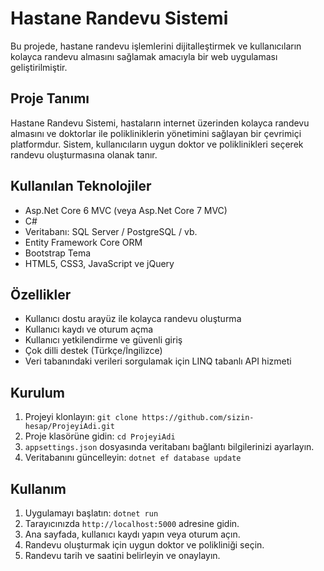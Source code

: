 # Hastane Randevu Sistemi

Bu projede, hastane randevu işlemlerini dijitalleştirmek ve kullanıcıların kolayca randevu almasını sağlamak amacıyla bir web uygulaması geliştirilmiştir.

## Proje Tanımı

Hastane Randevu Sistemi, hastaların internet üzerinden kolayca randevu almasını ve doktorlar ile polikliniklerin yönetimini sağlayan bir çevrimiçi platformdur. Sistem, kullanıcıların uygun doktor ve poliklinikleri seçerek randevu oluşturmasına olanak tanır.

## Kullanılan Teknolojiler

- Asp.Net Core 6 MVC (veya Asp.Net Core 7 MVC)
- C#
- Veritabanı: SQL Server / PostgreSQL / vb.
- Entity Framework Core ORM
- Bootstrap Tema
- HTML5, CSS3, JavaScript ve jQuery

## Özellikler

- Kullanıcı dostu arayüz ile kolayca randevu oluşturma
- Kullanıcı kaydı ve oturum açma
- Kullanıcı yetkilendirme ve güvenli giriş
- Çok dilli destek (Türkçe/İngilizce)
- Veri tabanındaki verileri sorgulamak için LINQ tabanlı API hizmeti

## Kurulum

1. Projeyi klonlayın: `git clone https://github.com/sizin-hesap/ProjeyiAdi.git`
2. Proje klasörüne gidin: `cd ProjeyiAdi`
3. `appsettings.json` dosyasında veritabanı bağlantı bilgilerinizi ayarlayın.
4. Veritabanını güncelleyin: `dotnet ef database update`

## Kullanım

1. Uygulamayı başlatın: `dotnet run`
2. Tarayıcınızda `http://localhost:5000` adresine gidin.
3. Ana sayfada, kullanıcı kaydı yapın veya oturum açın.
4. Randevu oluşturmak için uygun doktor ve polikliniği seçin.
5. Randevu tarih ve saatini belirleyin ve onaylayın.

